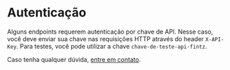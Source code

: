 # Autenticação

Alguns endpoints requerem autenticação por chave de API. Nesse caso, você deve
enviar sua chave nas requisições HTTP através do header `X-API-Key`. Para
testes, você pode utilizar a chave `chave-de-teste-api-fintz`.

Caso tenha qualquer dúvida, [entre em contato](https://fintz.com.br/#/contato).
